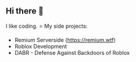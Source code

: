 ## Hi there 👋
I like coding.
⭐ My side projects:
- Remium Serverside (https://remium.wtf)
- Roblox Development
- DABR - Defense Against Backdoors of Roblox
<!--
**sso-coool/sso-coool** is a ✨ _special_ ✨ repository because its `README.md` (this file) appears on your GitHub profile.

Here are some ideas to get you started:

- 🔭 I’m currently working on ...
- 🌱 I’m currently learning ...
- 👯 I’m looking to collaborate on ...
- 🤔 I’m looking for help with ...
- 💬 Ask me about ...
- 📫 How to reach me: ...
- 😄 Pronouns: ...
- ⚡ Fun fact: ...
-->
